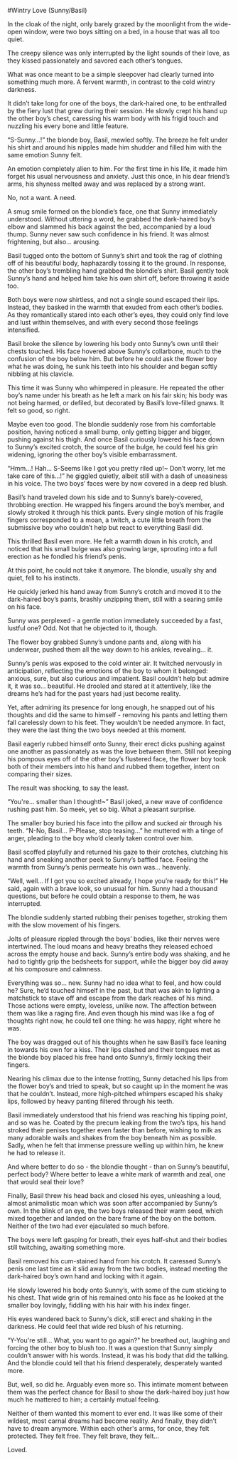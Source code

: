 #Wintry Love (Sunny/Basil)

In the cloak of the night, only barely grazed by the moonlight from the wide-open window, were two boys sitting on a bed, in a house that was all too quiet.

The creepy silence was only interrupted by the light sounds of their love, as they kissed passionately and savored each other’s tongues.

What was once meant to be a simple sleepover had clearly turned into something much more. A fervent warmth, in contrast to the cold wintry darkness.

It didn’t take long for one of the boys, the dark-haired one, to be enthralled by the fiery lust that grew during their session. He slowly crept his hand up the other boy’s chest, caressing his warm body with his frigid touch and nuzzling his every bone and little feature. 

“S-Sunny…!” the blonde boy, Basil, mewled softly. The breeze he felt under his shirt and around his nipples made him shudder and filled him with the same emotion Sunny felt. 

An emotion completely alien to him. For the first time in his life, it made him forget his usual nervousness and anxiety. Just this once, in his dear friend’s arms, his shyness melted away and was replaced by a strong want.

No, not a want. A need.

A smug smile formed on the blondie’s face, one that Sunny immediately understood. Without uttering a word, he grabbed the dark-haired boy’s elbow and slammed his back against the bed, accompanied by a loud thump. Sunny never saw such confidence in his friend. It was almost frightening, but also… arousing.

Basil tugged onto the bottom of Sunny’s shirt and took the rag of clothing off of his beautiful body, haphazardly tossing it to the ground. In response, the other boy’s trembling hand grabbed the blondie’s shirt. Basil gently took Sunny’s hand and helped him take his own shirt off, before throwing  it aside too.

Both boys were now shirtless, and not a single sound escaped their lips. Instead, they basked in the warmth that exuded from each other’s bodies. As they romantically stared into each other’s eyes, they could only find love and lust within themselves, and with every second those feelings intensified.

Basil broke the silence by lowering his body onto Sunny’s own until their chests touched. His face hovered above Sunny’s collarbone, much to the confusion of the boy below him. But before he could ask the flower boy what he was doing, he sunk his teeth into his shoulder and began softly nibbling at his clavicle.

This time it was Sunny who whimpered in pleasure. He repeated the other boy’s name under his breath as he left a mark on his fair skin; his body was not being harmed, or defiled, but decorated by Basil’s love-filled gnaws. It felt so good, so right. 

Maybe even too good. The blondie suddenly rose from his comfortable position, having noticed a small bump, only getting bigger and bigger, pushing against his thigh. And once Basil curiously lowered his face down to Sunny’s excited crotch, the source of the bulge, he could feel his grin widening, ignoring the other boy’s visible embarrassment.

“Hmm…! Hah… S-Seems like I got you pretty riled up!~ Don’t worry, let me take care of this…!” he giggled quietly, albeit still with a dash of uneasiness in his voice. The two boys’ faces were by now covered in a deep red blush.

Basil’s hand traveled down his side and to Sunny’s barely-covered, throbbing erection. He wrapped his fingers around the boy’s member, and slowly stroked it through his thick pants. Every single motion of his fragile fingers corresponded to a moan, a twitch, a cute little breath from the submissive boy who couldn’t help but react to everything Basil did. 

This thrilled Basil even more. He felt a warmth down in his crotch, and noticed that his small bulge was also growing large, sprouting into a full erection as he fondled his friend’s penis.

At this point, he could not take it anymore. The blondie, usually shy and quiet, fell to his instincts.

He quickly jerked his hand away from Sunny’s crotch and moved it to the dark-haired boy’s pants, brashly unzipping them, still with a searing smile on his face. 

Sunny was perplexed - a gentle motion immediately succeeded by a fast, lustful one? Odd. Not that he objected to it, though.

The flower boy grabbed Sunny’s undone pants and, along with his underwear, pushed them all the way down to his ankles, revealing… it.

Sunny’s penis was exposed to the cold winter air. It twitched nervously in anticipation, reflecting the emotions of the boy to whom it belonged: anxious, sure, but also curious and impatient. Basil couldn’t help but admire it, it was so… beautiful. He drooled and stared at it attentively, like the dreams he’s had for the past years had just become reality. 

Yet, after admiring its presence for long enough, he snapped out of his thoughts and did the same to himself - removing his pants and letting them fall carelessly down to his feet. They wouldn’t be needed anymore. In fact, they were the last thing the two boys needed at this moment.

Basil eagerly rubbed himself onto Sunny, their erect dicks pushing against one another as passionately as was the love between them. Still not keeping his pompous eyes off of the other boy’s flustered face, the flower boy took both of their members into his hand and rubbed them together, intent on comparing their sizes.

The result was shocking, to say the least.

“You're… smaller than I thought!~” Basil joked, a new wave of confidence rushing past him. So meek, yet so big. What a pleasant surprise.

The smaller boy buried his face into the pillow and sucked air through his teeth. “N-No, Basil… P-Please, stop teasing…” he muttered with a tinge of anger, pleading to the boy who’d clearly taken control over him.

Basil scoffed playfully and returned his gaze to their crotches, clutching his hand and sneaking another peek to Sunny’s baffled face. Feeling the warmth from Sunny’s penis permeate his own was… heavenly.

“Well, well… If I got you so excited already, I hope you’re ready for this!” He said, again with a brave look, so unusual for him. Sunny had a thousand questions, but before he could obtain a response to them, he was interrupted.

The blondie suddenly started rubbing their penises together, stroking them with the slow movement of his fingers. 

Jolts of pleasure rippled through the boys’ bodies, like their nerves were intertwined. The loud moans and heavy breaths they released echoed across the empty house and back. Sunny’s entire body was shaking, and he had to tightly grip the bedsheets for support, while the bigger boy did away at his composure and calmness.

Everything was so… new. Sunny had no idea what to feel, and how could he? Sure, he’d touched himself in the past, but that was akin to lighting a matchstick to stave off and escape from the dark reaches of his mind. Those actions were empty, loveless, unlike now. The affection between them was like a raging fire. And even though his mind was like a fog of thoughts right now, he could tell one thing: he was happy, right where he was.

The boy was dragged out of his thoughts when he saw Basil’s face leaning in towards his own for a kiss. Their lips clashed and their tongues met as the blonde boy placed his free hand onto Sunny’s, firmly locking their fingers.

Nearing his climax due to the intense frotting, Sunny detached his lips from the flower boy’s and tried to speak, but so caught up in the moment he was that he couldn’t. Instead, more high-pitched whimpers escaped his shaky lips, followed by heavy panting filtered through his teeth. 

Basil immediately understood that his friend was reaching his tipping point, and so was he. Coated by the precum leaking from the two’s tips, his hand stroked their penises together even faster than before, wishing to milk as many adorable wails and shakes from the boy beneath him as possible. Sadly, when he felt that immense pressure welling up within him, he knew he had to release it.

And where better to do so - the blondie thought - than on Sunny’s beautiful, perfect body? Where better to leave a white mark of warmth and zeal, one that would seal their love?

Finally, Basil threw his head back and closed his eyes, unleashing a loud, almost animalistic moan which was soon after accompanied by Sunny’s own. In the blink of an eye, the two boys released their warm seed, which mixed together and landed on the bare frame of the boy on the bottom. Neither of the two had ever ejaculated so much before.

The boys were left gasping for breath, their eyes half-shut and their bodies still twitching, awaiting something more. 

Basil removed his cum-stained hand from his crotch. It caressed Sunny’s penis one last time as it slid away from the two bodies, instead meeting the dark-haired boy’s own hand and locking with it again.

He slowly lowered his body onto Sunny’s, with some of the cum sticking to his chest. That wide grin of his remained onto his face as he looked at the smaller boy lovingly, fiddling with his hair with his index finger.

His eyes wandered back to Sunny's dick, still erect and shaking in the darkness. He could feel that wide red blush of his returning.

“Y-You're still… What, you want to go again?" he breathed out, laughing and forcing the other boy to blush too. It was a question that Sunny simply couldn’t answer with his words. Instead, it was his body that did the talking. And the blondie could tell that his friend desperately, desperately wanted more.

But, well, so did he. Arguably even more so. This intimate moment between them was the perfect chance for Basil to show the dark-haired boy just how much he mattered to him; a certainly mutual feeling.

Neither of them wanted this moment to ever end. It was like some of their wildest, most carnal dreams had become reality. And finally, they didn’t have to dream anymore. Within each other's arms, for once, they felt protected. They felt free. They felt brave, they felt…

Loved.
